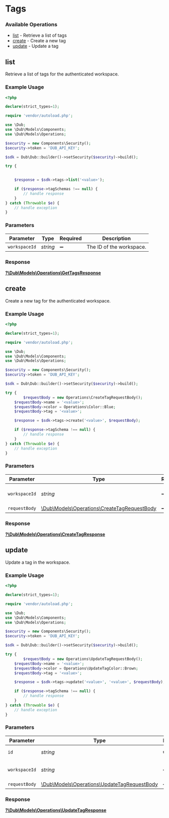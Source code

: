 # Tags


### Available Operations

* [list](#list) - Retrieve a list of tags
* [create](#create) - Create a new tag
* [update](#update) - Update a tag

## list

Retrieve a list of tags for the authenticated workspace.

### Example Usage

```php
<?php

declare(strict_types=1);

require 'vendor/autoload.php';

use \Dub;
use \Dub\Models\Components;
use \Dub\Models\Operations;

$security = new Components\Security();
$security->token = 'DUB_API_KEY';

$sdk = Dub\Dub::builder()->setSecurity($security)->build();

try {
    

    $response = $sdk->tags->list('<value>');

    if ($response->tagSchemas !== null) {
        // handle response
    }
} catch (Throwable $e) {
    // handle exception
}
```

### Parameters

| Parameter                | Type                     | Required                 | Description              |
| ------------------------ | ------------------------ | ------------------------ | ------------------------ |
| `workspaceId`            | *string*                 | :heavy_minus_sign:       | The ID of the workspace. |


### Response

**[?\Dub\Models\Operations\GetTagsResponse](../../Models/Operations/GetTagsResponse.md)**


## create

Create a new tag for the authenticated workspace.

### Example Usage

```php
<?php

declare(strict_types=1);

require 'vendor/autoload.php';

use \Dub;
use \Dub\Models\Components;
use \Dub\Models\Operations;

$security = new Components\Security();
$security->token = 'DUB_API_KEY';

$sdk = Dub\Dub::builder()->setSecurity($security)->build();

try {
        $requestBody = new Operations\CreateTagRequestBody();
    $requestBody->name = '<value>';
    $requestBody->color = Operations\Color::Blue;
    $requestBody->tag = '<value>';

    $response = $sdk->tags->create('<value>', $requestBody);

    if ($response->tagSchema !== null) {
        // handle response
    }
} catch (Throwable $e) {
    // handle exception
}
```

### Parameters

| Parameter                                                                                      | Type                                                                                           | Required                                                                                       | Description                                                                                    |
| ---------------------------------------------------------------------------------------------- | ---------------------------------------------------------------------------------------------- | ---------------------------------------------------------------------------------------------- | ---------------------------------------------------------------------------------------------- |
| `workspaceId`                                                                                  | *string*                                                                                       | :heavy_minus_sign:                                                                             | The ID of the workspace.                                                                       |
| `requestBody`                                                                                  | [\Dub\Models\Operations\CreateTagRequestBody](../../Models/Operations/CreateTagRequestBody.md) | :heavy_minus_sign:                                                                             | N/A                                                                                            |


### Response

**[?\Dub\Models\Operations\CreateTagResponse](../../Models/Operations/CreateTagResponse.md)**


## update

Update a tag in the workspace.

### Example Usage

```php
<?php

declare(strict_types=1);

require 'vendor/autoload.php';

use \Dub;
use \Dub\Models\Components;
use \Dub\Models\Operations;

$security = new Components\Security();
$security->token = 'DUB_API_KEY';

$sdk = Dub\Dub::builder()->setSecurity($security)->build();

try {
        $requestBody = new Operations\UpdateTagRequestBody();
    $requestBody->name = '<value>';
    $requestBody->color = Operations\UpdateTagColor::Brown;
    $requestBody->tag = '<value>';

    $response = $sdk->tags->update('<value>', '<value>', $requestBody);

    if ($response->tagSchema !== null) {
        // handle response
    }
} catch (Throwable $e) {
    // handle exception
}
```

### Parameters

| Parameter                                                                                      | Type                                                                                           | Required                                                                                       | Description                                                                                    |
| ---------------------------------------------------------------------------------------------- | ---------------------------------------------------------------------------------------------- | ---------------------------------------------------------------------------------------------- | ---------------------------------------------------------------------------------------------- |
| `id`                                                                                           | *string*                                                                                       | :heavy_check_mark:                                                                             | The ID of the tag                                                                              |
| `workspaceId`                                                                                  | *string*                                                                                       | :heavy_minus_sign:                                                                             | The ID of the workspace.                                                                       |
| `requestBody`                                                                                  | [\Dub\Models\Operations\UpdateTagRequestBody](../../Models/Operations/UpdateTagRequestBody.md) | :heavy_minus_sign:                                                                             | N/A                                                                                            |


### Response

**[?\Dub\Models\Operations\UpdateTagResponse](../../Models/Operations/UpdateTagResponse.md)**


